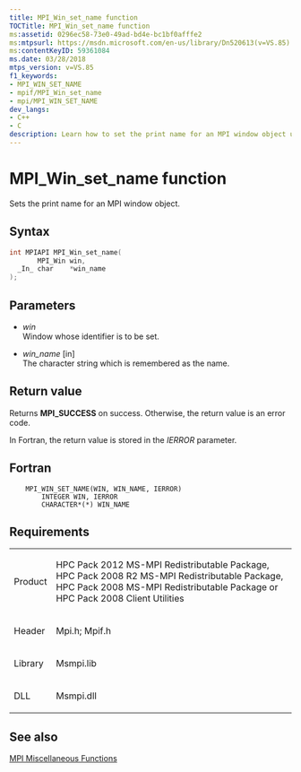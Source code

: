 ```yaml
---
title: MPI_Win_set_name function
TOCTitle: MPI_Win_set_name function
ms:assetid: 0296ec58-73e0-49ad-bd4e-bc1bf0afffe2
ms:mtpsurl: https://msdn.microsoft.com/en-us/library/Dn520613(v=VS.85)
ms:contentKeyID: 59361084
ms.date: 03/28/2018
mtps_version: v=VS.85
f1_keywords:
- MPI_WIN_SET_NAME
- mpif/MPI_Win_set_name
- mpi/MPI_WIN_SET_NAME
dev_langs:
- C++
- C
description: Learn how to set the print name for an MPI window object using the MPI_Win_set_name function on Microsoft's official site.
---
```


# MPI\_Win\_set\_name function

Sets the print name for an MPI window object.

## Syntax

``` c++
int MPIAPI MPI_Win_set_name(
       MPI_Win win,
  _In_ char    *win_name
);
```

## Parameters

  - *win*  
    Window whose identifier is to be set.

  - *win\_name* \[in\]  
    The character string which is remembered as the name.

## Return value

Returns **MPI\_SUCCESS** on success. Otherwise, the return value is an error code.

In Fortran, the return value is stored in the *IERROR* parameter.

## Fortran

``` FORTRAN
    MPI_WIN_SET_NAME(WIN, WIN_NAME, IERROR)
        INTEGER WIN, IERROR
        CHARACTER*(*) WIN_NAME
```

## Requirements

<table>
<colgroup>
<col/>
<col/>
</colgroup>
<tbody>
<tr class="odd">
<td><p>Product</p></td>
<td><p>HPC Pack 2012 MS-MPI Redistributable Package, HPC Pack 2008 R2 MS-MPI Redistributable Package, HPC Pack 2008 MS-MPI Redistributable Package or HPC Pack 2008 Client Utilities</p></td>
</tr>
<tr class="even">
<td><p>Header</p></td>
<td>Mpi.h;
Mpif.h</td>
</tr>
<tr class="odd">
<td><p>Library</p></td>
<td>Msmpi.lib</td>
</tr>
<tr class="even">
<td><p>DLL</p></td>
<td>Msmpi.dll</td>
</tr>
</tbody>
</table>


## See also

[MPI Miscellaneous Functions](mpi-miscellaneous-functions.md)

